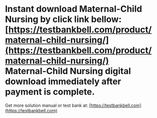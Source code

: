 Instant download **Maternal-Child Nursing** by click link bellow:  
[https://testbankbell.com/product/maternal-child-nursing/](https://testbankbell.com/product/maternal-child-nursing/)  
Maternal-Child Nursing digital download immediately after payment is complete.
==============================================================================


   Get more solution manual or test bank at: [https://testbankbell.com](https://testbankbell.com)
